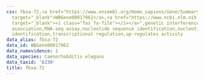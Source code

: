 ```yaml
---
csv: fbxa-72,<a href="https://www.ensembl.org/Homo_sapiens/Gene/Summary?db=core;g=WBGene00017962"
  target="_blank">WBGene00017962</a>,<a href="https://www.ncbi.nlm.nih.gov/pubmed/27496166"
  target="_blank"><i class="fas fa-file"></i></a>",genetic interference,functional
  association,RNA-seq assay,nucleotide sequence identification,nucleotide sequence
  identification,transcriptional regulation,up-regulates activity
data_alias: fbxa-72
data_id: WBGene00017962
data_numevidence: 1
data_species: Caenorhabditis elegans
data_taxid: '6239'
title: fbxa-72
---
```

